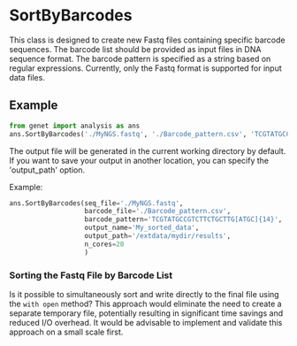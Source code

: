 # SortByBarcodes

This class is designed to create new Fastq files containing specific barcode sequences. The barcode list should be provided as input files in DNA sequence format. The barcode pattern is specified as a string based on regular expressions. Currently, only the Fastq format is supported for input data files.

## Example

```python
from genet import analysis as ans
ans.SortByBarcodes('./MyNGS.fastq', './Barcode_pattern.csv', 'TCGTATGCCGTCTTCTGCTTG[ATGC]{14}', n_cores=10)
```

The output file will be generated in the current working directory by default. If you want to save your output in another location, you can specify the 'output_path' option.

Example:

```python
ans.SortByBarcodes(seq_file='./MyNGS.fastq',
                   barcode_file='./Barcode_pattern.csv',
                   barcode_pattern='TCGTATGCCGTCTTCTGCTTG[ATGC]{14}',
                   output_name='My_sorted_data',
                   output_path='/extdata/mydir/results',
                   n_cores=20
                   )
```

### Sorting the Fastq File by Barcode List

Is it possible to simultaneously sort and write directly to the final file using the `with open` method? This approach would eliminate the need to create a separate temporary file, potentially resulting in significant time savings and reduced I/O overhead. It would be advisable to implement and validate this approach on a small scale first.